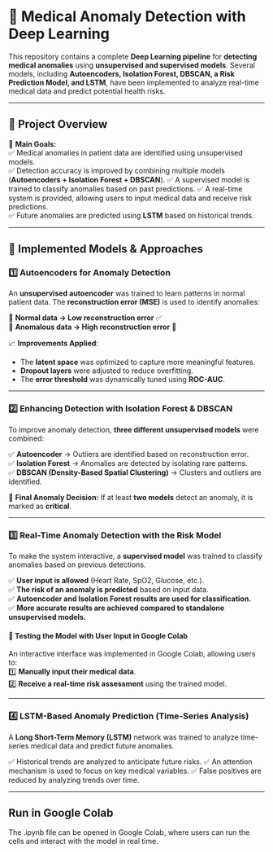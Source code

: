# 🏥 Medical Anomaly Detection with Deep Learning  

This repository contains a complete **Deep Learning pipeline** for **detecting medical anomalies** using **unsupervised and supervised models**. Several models, including **Autoencoders, Isolation Forest, DBSCAN, a Risk Prediction Model, and LSTM**, have been implemented to analyze real-time medical data and predict potential health risks.  

---

## 🚀 **Project Overview**  

📌 **Main Goals:**  
✅ Medical anomalies in patient data are identified using unsupervised models.  
✅ Detection accuracy is improved by combining multiple models (**Autoencoders + Isolation Forest + DBSCAN**).
✅ A supervised model is trained to classify anomalies based on past predictions. 
✅ A real-time system is provided, allowing users to input medical data and receive risk predictions.  
✅ Future anomalies are predicted using **LSTM** based on historical trends.  
 
---

## 🔬 **Implemented Models & Approaches**  

### **1️⃣ Autoencoders for Anomaly Detection**  
An **unsupervised autoencoder** was trained to learn patterns in normal patient data. The **reconstruction error (MSE)** is used to identify anomalies:  

🔹 **Normal data → Low reconstruction error** ✅  
🔹 **Anomalous data → High reconstruction error** 🚨  

📈 **Improvements Applied**:  
- The **latent space** was optimized to capture more meaningful features.  
- **Dropout layers** were adjusted to reduce overfitting.  
- The **error threshold** was dynamically tuned using **ROC-AUC**.  

---

### **2️⃣ Enhancing Detection with Isolation Forest & DBSCAN**  
To improve anomaly detection, **three different unsupervised models** were combined:  

✅ **Autoencoder** → Outliers are identified based on reconstruction error.  
✅ **Isolation Forest** → Anomalies are detected by isolating rare patterns.  
✅ **DBSCAN (Density-Based Spatial Clustering)** → Clusters and outliers are identified.  

🔹 **Final Anomaly Decision:** If at least **two models** detect an anomaly, it is marked as **critical**.  

---

### **3️⃣ Real-Time Anomaly Detection with the Risk Model**  
To make the system interactive, a **supervised model** was trained to classify anomalies based on previous detections.  

✅ **User input is allowed** (Heart Rate, SpO2, Glucose, etc.).  
✅ **The risk of an anomaly is predicted** based on input data.  
✅ **Autoencoder and Isolation Forest results are used for classification.**  
✅ **More accurate results are achieved compared to standalone unsupervised models.**  

#### **📌 Testing the Model with User Input in Google Colab**
An interactive interface was implemented in Google Colab, allowing users to:  
1️⃣ **Manually input their medical data**.  
2️⃣ **Receive a real-time risk assessment** using the trained model.  

---

### **4️⃣ LSTM-Based Anomaly Prediction (Time-Series Analysis)**
A **Long Short-Term Memory (LSTM)** network was trained to analyze time-series medical data and predict future anomalies.

✅ Historical trends are analyzed to anticipate future risks.
✅ An attention mechanism is used to focus on key medical variables.
✅ False positives are reduced by analyzing trends over time.

---

## Run in Google Colab
The .ipynb file can be opened in Google Colab, where users can run the cells and interact with the model in real time.
